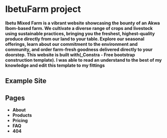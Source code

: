  # IbetuFarm project

**Ibetu Mixed Farm is a vibrant website showcasing the bounty of an Akwa Ibom-based farm. We cultivate a diverse range of crops and livestock using sustainable practices, bringing you the freshest, highest-quality produce directly from our land to your table. Explore our seasonal offerings, learn about our commitment to the environment and community, and order farm-fresh goodness delivered directly to your doorstep. This website is built with(_Constra - Free bootstrap construction template). I was able to read an understand to the best of my knowledge and edit this template to my fittings**


<!-- demo -->
## Example Site

<!-- | [![](screenshots/homepage-1.png)](https://demo.themefisher.com/constra/) | [![](screenshots/homepage-2.png)](https://demo.themefisher.com/constra/index-2.html) | [![](screenshots/about.png)](https://demo.themefisher.com/constra/about.html) |
|:---:|:---:|:---:|
| **Homepage**   | **About**  |
| [![](screenshots/service.png)](https://demo.themefisher.com/constra/services.html) | [![](screenshots/project.png)](https://demo.themefisher.com/constra/projects.html) | [![](screenshots/news.png)](https://demo.themefisher.com/constra/news-right-sidebar.html) |
| **Products** | **Faq** | **Pricing** |
 -->


<!-- resources -->
## Pages
* **About**
* **Products**
* **Pricing**
* **FAQ**
* **404**

<!-- 